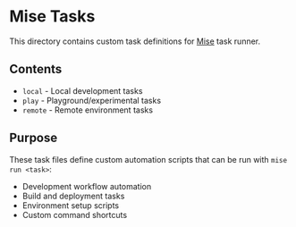 # Mise Tasks

This directory contains custom task definitions for [Mise](https://mise.jdx.dev/) task runner.

## Contents

- `local` - Local development tasks
- `play` - Playground/experimental tasks  
- `remote` - Remote environment tasks

## Purpose

These task files define custom automation scripts that can be run with `mise run <task>`:
- Development workflow automation
- Build and deployment tasks
- Environment setup scripts
- Custom command shortcuts